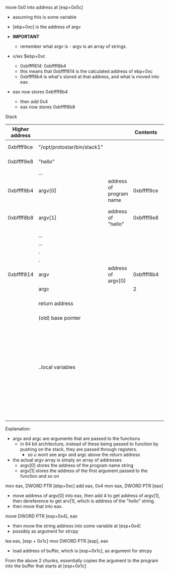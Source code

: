 
move 0x0 into address at \[esp+0x5c]
- assuming this is some variable

- \[ebp+0xc] is the address of argv
- **IMPORTANT**
	- remember what argv is - argv is an array of strings.
- x/wx $ebp+0xc
	- 0xbffff814: 0xbffff8b4
	- this means that 0xbffff814 is the calculated address of ebp+0xc
	- 0xbffff8b4 is what's stored at that address, and what is moved into eax.
- eax now stores 0xbffff8b4
	- then add 0x4
	- eax now stores 0xbffff8b8



Stack

| Higher address |                             |                         | Contents   |     | Comments                                                                                                                       |
| -------------- | --------------------------- | ----------------------- | ---------- | --- | ------------------------------------------------------------------------------------------------------------------------------ |
| 0xbffff9ce     | "/opt/protostar/bin/stack1" |                         |            |     | actual string                                                                                                                  |
| 0xbffff9e8     | "hello"                     |                         |            |     | the atual string                                                                                                               |
|                | ...                         |                         |            |     |                                                                                                                                |
| 0xbffff8b4     | argv\[0]                    | address of program name | 0xbffff9ce |     | the array, holding address of the string                                                                                       |
| 0xbffff8b8     | argv\[1]                    | address of "hello"      | 0xbffff9e8 |     | the array, holding address of the string                                                                                       |
|                | ...                         |                         |            |     |                                                                                                                                |
|                | ...                         |                         |            |     |                                                                                                                                |
|                | .                           |                         |            |     |                                                                                                                                |
|                | .                           |                         |            |     |                                                                                                                                |
| 0xbffff814     | argv                        | address of argv\[0]     | 0xbffff8b4 |     | address of the array                                                                                                           |
|                | argc                        |                         | 2          |     |                                                                                                                                |
|                | return address              |                         |            |     | want to modify this!                                                                                                           |
|                | (old) base pointer          |                         |            | ebp |                                                                                                                                |
|                | ..local variables           |                         |            |     | including buffers. stored at lower address, but writes to higher address as buffer grows. (eventually reaching return pointer) |
|                |                             |                         |            | esp |                                                                                                                                |
Explanation:
- argv and argc are arguments that are passed to the functions
	- in 64 bit architecture, instead of these being passed to function by pushing on the stack, they are passed through registers.
		- so u wont see argv and argc above the return address
- the actual argv array is simply an array of addresses
	- argv\[0] stores the address of the program name string
	- argv\[1] stores the address of the first argument passed to the function and so on

mov eax, DWORD PTR \[ebp+0xc]
add eax, 0x4
mov eax, DWORD PTR \[eax]
- move address of argv\[0] into eax, then add 4 to get address of argv\[1], then dereference to get arv\[1], which is address of the "hello" string.
- then move that into eax.

move DWORD PTR \[esp+0x4], eax
- then move the string address into some variable at \[esp+0x4]
- possibly as argument for strcpy

lea eax, \[esp + 0x1c]
mov DWORD PTR \[esp], eax
- load address of buffer, which is \[esp+0x1c], as argument for strcpy

From the above 2 chunks, essentially copies the argument to the program into the buffer that starts at \[esp+0x1c]
